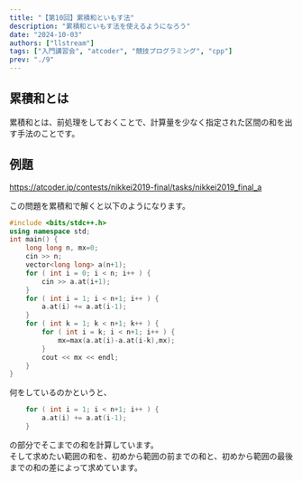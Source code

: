 ```yaml
---
title: "【第10回】累積和といもす法"
description: "累積和といもす法を使えるようになろう"
date: "2024-10-03"
authors: ["llstream"]
tags: ["入門講習会", "atcoder", "競技プログラミング", "cpp"]
prev: "./9"
---
```


## 累積和とは

累積和とは、前処理をしておくことで、計算量を少なく指定された区間の和を出す手法のことです。

## 例題

<https://atcoder.jp/contests/nikkei2019-final/tasks/nikkei2019_final_a>

この問題を累積和で解くと以下のようになります。

```cpp
#include <bits/stdc++.h>
using namespace std;
int main() {
    long long n, mx=0;
    cin >> n;
    vector<long long> a(n+1);
    for ( int i = 0; i < n; i++ ) {
        cin >> a.at(i+1);
    }
    for ( int i = 1; i < n+1; i++ ) {
        a.at(i) += a.at(i-1);
    }
    for ( int k = 1; k < n+1; k++ ) {
        for ( int i = k; i < n+1; i++ ) {
            mx=max(a.at(i)-a.at(i-k),mx);
        }
        cout << mx << endl;
    }
}
```

何をしているのかというと、

```cpp
    for ( int i = 1; i < n+1; i++ ) {
        a.at(i) += a.at(i-1);
    }
```

の部分でそこまでの和を計算しています。  
そして求めたい範囲の和を、初めから範囲の前までの和と、初めから範囲の最後までの和の差によって求めています。
